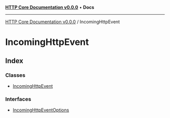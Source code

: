 [**HTTP Core Documentation v0.0.0**](../README.md) • **Docs**

***

[HTTP Core Documentation v0.0.0](../modules.md) / IncomingHttpEvent

# IncomingHttpEvent

## Index

### Classes

- [IncomingHttpEvent](classes/IncomingHttpEvent.md)

### Interfaces

- [IncomingHttpEventOptions](interfaces/IncomingHttpEventOptions.md)
